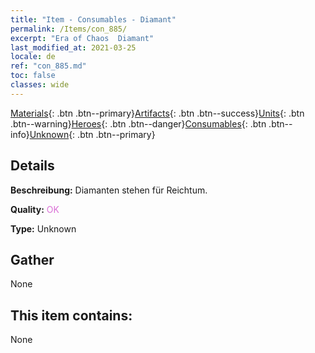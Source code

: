 ```yaml
---
title: "Item - Consumables - Diamant"
permalink: /Items/con_885/
excerpt: "Era of Chaos  Diamant"
last_modified_at: 2021-03-25
locale: de
ref: "con_885.md"
toc: false
classes: wide
---
```

 [Materials](/de/Items/){: .btn .btn--primary}[Artifacts](/de/Items/Artifacts/){: .btn .btn--success}[Units](/de/Items/Units/){: .btn .btn--warning}[Heroes](/de/Items/Heroes/){: .btn .btn--danger}[Consumables](/de/Items/Consumables/){: .btn .btn--info}[Unknown](/de/Items/Unknown/){: .btn .btn--primary}

## Details
 **Beschreibung:** Diamanten stehen für Reichtum.

 **Quality:** <span style="color: #DA70D6">OK</span>

 **Type:** Unknown

## Gather

  None

## This item contains:

  None

